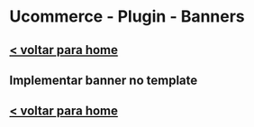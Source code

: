 # Ucommerce - Plugin - Banners

## [< voltar para home](/UcommerceDocs)

## Implementar banner no template



## [< voltar para home](/UcommerceDocs)
